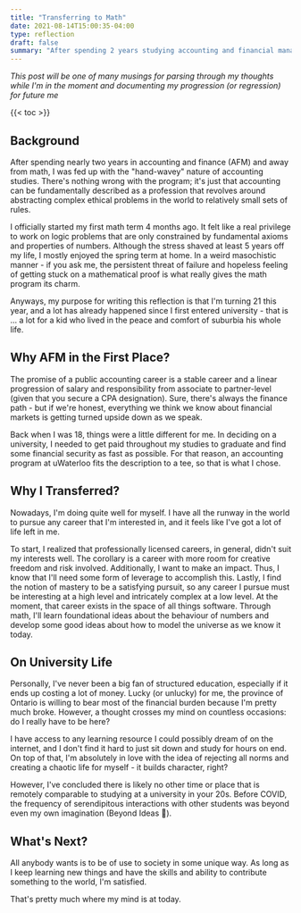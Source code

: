 ```yaml
---
title: "Transferring to Math"
date: 2021-08-14T15:00:35-04:00
type: reflection
draft: false
summary: "After spending 2 years studying accounting and financial management, I've decided to transfer into a new program"
---
```


*This post will be one of many musings for parsing through my thoughts while I'm in the moment and documenting my progression (or regression) for future me*

{{< toc >}}

## Background
After spending nearly two years in accounting and finance (AFM) and away from math, I was fed up with the "hand-wavey" nature of accounting studies. There's nothing wrong with the program; it's just that accounting can be fundamentally described as a profession that revolves around abstracting complex ethical problems in the world to relatively small sets of rules. 

I officially started my first math term 4 months ago. It felt like a real privilege to work on logic problems that are only constrained by fundamental axioms and properties of numbers. Although the stress shaved at least 5 years off my life, I mostly enjoyed the spring term at home. In a weird masochistic manner - if you ask me, the persistent threat of failure and hopeless feeling of getting stuck on a mathematical proof is what really gives the math program its charm.

Anyways, my purpose for writing this reflection is that I'm turning 21 this year, and a lot has already happened since I first entered university - that is ... a lot for a kid who lived in the peace and comfort of suburbia his whole life. 

## Why AFM in the First Place? 
The promise of a public accounting career is a stable career and a linear progression of salary and responsibility from associate to partner-level (given that you secure a CPA designation). Sure, there's always the finance path - but if we're honest, everything we think we know about financial markets is getting turned upside down as we speak. 

Back when I was 18, things were a little different for me. In deciding on a university, I needed to get paid throughout my studies to graduate and find some financial security as fast as possible. For that reason, an accounting program at uWaterloo fits the description to a tee, so that is what I chose. 

## Why I Transferred?
Nowadays, I'm doing quite well for myself. I have all the runway in the world to pursue any career that I'm interested in, and it feels like I've got a lot of life left in me. 

To start, I realized that professionally licensed careers, in general, didn't suit my interests well. The corollary is a career with more room for creative freedom and risk involved. Additionally, I want to make an impact. Thus, I know that I'll need some form of leverage to accomplish this. Lastly, I find the notion of mastery to be a satisfying pursuit, so any career I pursue must be interesting at a high level and intricately complex at a low level.  At the moment, that career exists in the space of all things software. Through math, I'll learn foundational ideas about the behaviour of numbers and develop some good ideas about how to model the universe as we know it today.

## On University Life
Personally, I've never been a big fan of structured education, especially if it ends up costing a lot of money. Lucky (or unlucky) for me, the province of Ontario is willing to bear most of the financial burden because I'm pretty much broke. However, a thought crosses my mind on countless occasions: do I really have to be here?

I have access to any learning resource I could possibly dream of on the internet, and I don't find it hard to just sit down and study for hours on end. On top of that, I'm absolutely in love with the idea of rejecting all norms and creating a chaotic life for myself - it builds character, right? 

However, I've concluded there is likely no other time or place that is remotely comparable to studying at a university in your 20s. Before COVID, the frequency of serendipitous interactions with other students was beyond even my own imagination (Beyond Ideas 🤣).

## What's Next?
All anybody wants is to be of use to society in some unique way. As long as I keep learning new things and have the skills and ability to contribute something to the world, I'm satisfied. 

That's pretty much where my mind is at today.

